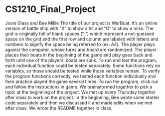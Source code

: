 # CS1210_Final_Project
Josie Glass and Bee Millie
The title of our project is WarBoat. It’s an online version of battle ship with “X” to show a hit and “O” to show a miss. The grid is originally full of blank spaces (“ “) which represent a not-guessed space on the grid and the first row and column are labeled with letters and numbers to signify the space being referred to (ex: A4). The player plays against the computer, whose turns and board are randomized. The player places their boats in the beginning of the game and play goes back and forth until one of the players’ boats are sunk. 
To run and test the program, each individual function could be tested separately. Some functions rely on variables, so those should be tested while those variables remain. To verify the program functions correctly, we tested each function individually and then practice played the game several times. To run the program, click run and follow the instructions in game. 
We brainstormed together to pick a topic at the beginning of the project. We met up every Thursday together after class to work on the project. In the beginning, Bee wrote some starter code separately and then we discussed it and made edits when we met after class. We wrote the README together in class. 

